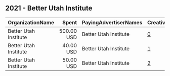 ## 2021 - Better Utah Institute 
|OrganizationName|Spent|PayingAdvertiserNames|CreativeUrls|Impressions|Genders|AgeBrackets|CountryCodes|BillingAddresses|CandidateBallotInformation|
|:---|---:|:---|:---|---:|:---|:---|:---|:---|:---|
|Better Utah Institute|500.00 USD|Better Utah Institute|[0](https://www.snap.com/political-ads/asset/423f1d64d393540304317ce57de787950333c140a5ca8084c4556b2bd15d93ef?mediaType=mp4)|235,761||40-|united states|US|Civic Engagement Toolkit|
|Better Utah Institute|40.00 USD|Better Utah Institute|[1](https://www.snap.com/political-ads/asset/8c957780a6f6014b70ef197b0dd1fb642b397510153d5e44267a6ba28bd0667b?mediaType=mp4)|18,201||17+|united states|US|RCV|
|Better Utah Institute|50.00 USD|Better Utah Institute|[2](https://www.snap.com/political-ads/asset/cbbeb867e044f03527c59ec6521beedf3e576490fc636add00949454593ecd8a?mediaType=mp4)|6,210||18+|united states|US|Ballots are in the mail learn more about here|
